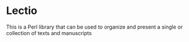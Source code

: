 # Lectio
This is a Perl library that can be used to organize and present a single or collection of texts and manuscripts
